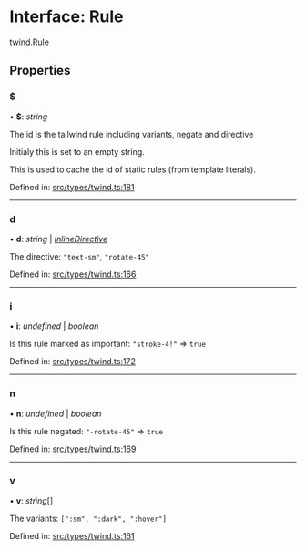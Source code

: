 # Interface: Rule

[twind](../modules/twind.md).Rule

## Properties

### $

• **$**: *string*

The id is the tailwind rule including variants, negate and directive

Initialy this is set to an empty string.

This is used to cache the id of static rules (from template literals).

Defined in: [src/types/twind.ts:181](https://github.com/gojutin/twind/blob/8f04bb3/src/types/twind.ts#L181)

___

### d

• **d**: *string* \| [*InlineDirective*](twind.inlinedirective.md)

The directive: `"text-sm"`, `"rotate-45"`

Defined in: [src/types/twind.ts:166](https://github.com/gojutin/twind/blob/8f04bb3/src/types/twind.ts#L166)

___

### i

• **i**: *undefined* \| *boolean*

Is this rule marked as important: `"stroke-4!"` =\> `true`

Defined in: [src/types/twind.ts:172](https://github.com/gojutin/twind/blob/8f04bb3/src/types/twind.ts#L172)

___

### n

• **n**: *undefined* \| *boolean*

Is this rule negated: `"-rotate-45"` =\> `true`

Defined in: [src/types/twind.ts:169](https://github.com/gojutin/twind/blob/8f04bb3/src/types/twind.ts#L169)

___

### v

• **v**: *string*[]

The variants: `[":sm", ":dark", ":hover"]`

Defined in: [src/types/twind.ts:161](https://github.com/gojutin/twind/blob/8f04bb3/src/types/twind.ts#L161)

